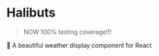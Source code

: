 # Halibuts

> NOW 100% testing coverage!!!

:blowfish: A beautiful weather display component for React
